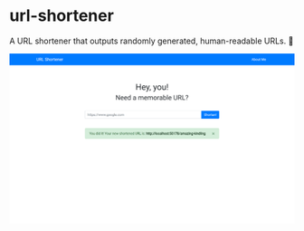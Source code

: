 # url-shortener
A URL shortener that outputs randomly generated, human-readable URLs. :rocket:

![It shortens URLS!](url-shortener/wwwroot/images/preview.PNG)

